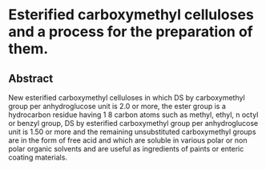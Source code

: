 # Esterified carboxymethyl celluloses and a process for the preparation of them.

## Abstract
New esterified carboxymethyl celluloses in which DS by carboxymethyl group per anhydroglucose unit is 2.0 or more, the ester group is a hydrocarbon residue having 1 8 carbon atoms such as methyl, ethyl, n octyl or benzyl group, DS by esterified carboxymethyl group per anhydroglucose unit is 1.50 or more and the remaining unsubstituted carboxymethyl groups are in the form of free acid and which are soluble in various polar or non polar organic solvents and are useful as ingredients of paints or enteric coating materials.